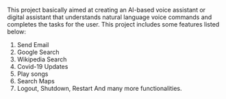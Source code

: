 This project basically aimed at creating an AI-based voice assistant or digital assistant that understands natural language voice commands and completes the tasks for the user.
This project includes some features listed below:
1. Send Email
2. Google Search
3. Wikipedia Search
4. Covid-19 Updates
5. Play songs
6. Search Maps
7. Logout, Shutdown, Restart And many more functionalities.
